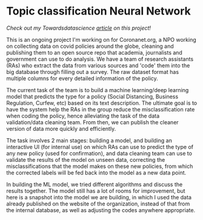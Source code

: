 # Topic classification Neural Network
 
*Check out my Towardsdatascience [article](https://towardsdatascience.com/covid-19-policies-multi-classification-with-neural-network-d85cbc0f90c0) on this project!*
 
This is an ongoing project I'm working on for Coronanet.org, a NPO working on collecting data on covid policies around the globe, cleaning and publishing them to an open source repo that academia, journalists and government can use to do analysis. We have a team of research assistants (RAs) who extract the data from various sources and 'code' them into the big database through filling out a survey. The raw dataset format has multiple columns for every detailed information of the policy.

The current task of the team is to build a machine learning/deep learning model that predicts the type for a policy (Social Distancing, Business Regulation, Curfew, etc) based on its text description. The ultimate goal is to have the system help the RAs in the group reduce the misclassification rate when coding the policy, hence alleviating the task of the data validation/data cleaning team. From then, we can publish the cleaner version of data more quickly and efficiently.

The task involves 2 main stages: building a model, and building an interactive UI (for internal use) on which RAs can use to predict the type of any new policy (used for confirmation), and data cleaning team can use to validate the results of the model on unseen data, correcting the misclassifications that the model makes on these new policies, from which the corrected labels will be fed back into the model as a new data point.

In building the ML model, we tried different algorithms and discuss the results together. The model still has a lot of rooms for improvement, but here is a snapshot into the model we are building, in which I used the data already published on the website of the organization, instead of that from the internal database, as well as adjusting the codes anywhere appropriate. 
